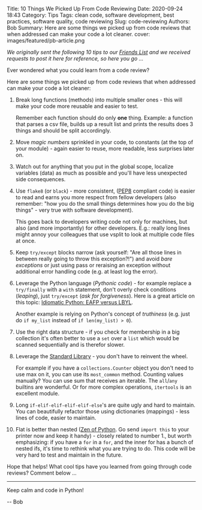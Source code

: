 Title: 10 Things We Picked Up From Code Reviewing
Date: 2020-09-24 18:43
Category: Tips
Tags: clean code, software development, best practices, software quality, code reviewing
Slug: code-reviewing
Authors: Bob
Summary: Here are some things we picked up from code reviews that when addressed can make your code a lot cleaner.
cover: images/featured/pb-article.png

_We originally sent the following 10 tips to our [Friends List](https://pybit.es/pages/friends) and we received requests to post it here for reference, so here you go ..._

Ever wondered what you could learn from a code review?

Here are some things we picked up from code reviews that when addressed can make your code a lot cleaner:

1. Break long functions (methods) into multiple smaller ones - this will make your code more reusable and easier to test.

	Remember each function should do only **one** thing. Example: a function that parses a csv file, builds up a result list and prints the results does 3 things and should be split accordingly.

2. Move _magic numbers_ sprinkled in your code, to constants (at the top of your module) - again easier to reuse, more readable, less surprises later on.

3. Watch out for anything that you put in the global scope, localize variables (data) as much as possible and you'll have less unexpected side consequences.

4. Use `flake8` (or `black`) - more consistent, ([PEP8](https://pep8.org/) compliant code) is easier to read and earns you more respect from fellow developers (also remember: "how you do the small things determines how you do the big things" - very true with software development).

	This  goes back to developers writing code not only for machines, but also (and more importantly) for other developers. E.g.: really long lines might annoy your colleagues that use vsplit to look at multiple code files at once.

5. Keep `try/except` blocks narrow (ask yourself: "Are all those lines in between really going to throw this exception?!") and avoid _bare exceptions_ or just using pass or reraising an exception without additional error handling code (e.g. at least log the error).

6. Leverage the Python language (_Pythonic code_) - for example replace a `try/finally` with a `with` statement, don't overly check conditions (_leaping_), just `try/except` (_ask for forgiveness_). Here is a great article on this topic: [Idiomatic Python: EAFP versus LBYL](https://devblogs.microsoft.com/python/idiomatic-python-eafp-versus-lbyl/).

	Another example is relying on Python's concept of _truthiness_ (e.g. just do `if my_list` instead of `if len(my_list) > 0`).

7. Use the right data structure - if you check for membership in a big collection it's often better to use a `set` over a `list` which would be scanned sequentially and is therefor slower.

8. Leverage the [Standard Library](https://docs.python.org/3/library/) - you don't have to reinvent the wheel.

	For example if you have a `collections.Counter` object you don't need to use max on it, you can use its `most_common` method. Counting values manually? You can use sum that receives an iterable. The `all`/`any` builtins are wonderful. Or for more complex operations, `itertools` is an excellent module.

9. Long `if-elif-elif-elif-elif-else`'s are quite ugly and hard to maintain. You can beautifully refactor those using dictionaries (mappings) - less lines of code, easier to maintain.

10. Flat is better than nested ([Zen of Python](https://en.wikipedia.org/wiki/Zen_of_Python). Go send `import this` to your printer now and keep it handy) - closely related to number 1., but worth emphasizing: if you have a `for` in a `for`, and the inner for has a bunch of nested ifs, it's time to rethink what you are trying to do. This code will be very hard to test and maintain in the future.

Hope that helps! What cool tips have you learned from going through code reviews? Comment below ...

---

Keep calm and code in Python!

-- Bob
